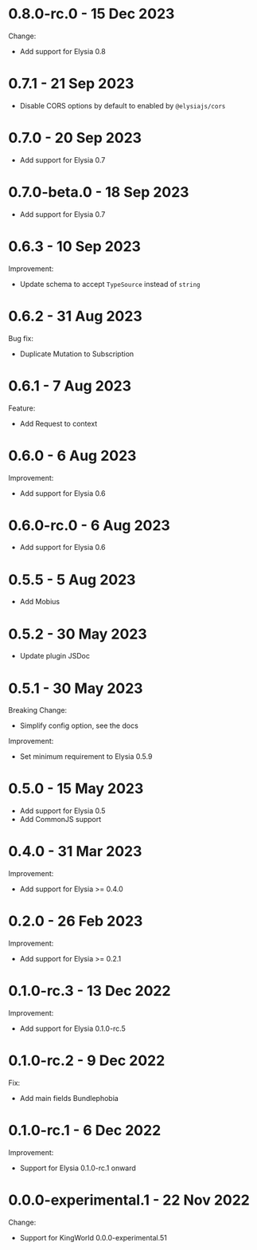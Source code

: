 
# 0.8.0-rc.0 - 15 Dec 2023
Change:
- Add support for Elysia 0.8

# 0.7.1 - 21 Sep 2023
- Disable CORS options by default to enabled by `@elysiajs/cors`

# 0.7.0 - 20 Sep 2023
- Add support for Elysia 0.7

# 0.7.0-beta.0 - 18 Sep 2023
- Add support for Elysia 0.7

# 0.6.3 - 10 Sep 2023
Improvement:
- Update schema to accept `TypeSource` instead of `string`

# 0.6.2 - 31 Aug 2023
Bug fix:
- Duplicate Mutation to Subscription

# 0.6.1 - 7 Aug 2023
Feature:
- Add Request to context

# 0.6.0 - 6 Aug 2023
Improvement:
- Add support for Elysia 0.6

# 0.6.0-rc.0 - 6 Aug 2023
- Add support for Elysia 0.6
# 0.5.5 - 5 Aug 2023
- Add Mobius

# 0.5.2 - 30 May 2023
- Update plugin JSDoc

# 0.5.1 - 30 May 2023
Breaking Change:
- Simplify config option, see the docs

Improvement:
- Set minimum requirement to Elysia 0.5.9

# 0.5.0 - 15 May 2023
- Add support for Elysia 0.5
- Add CommonJS support

# 0.4.0 - 31 Mar 2023
Improvement:
- Add support for Elysia >= 0.4.0

# 0.2.0 - 26 Feb 2023
Improvement:
- Add support for Elysia >= 0.2.1

# 0.1.0-rc.3 - 13 Dec 2022
Improvement:
- Add support for Elysia 0.1.0-rc.5

# 0.1.0-rc.2 - 9 Dec 2022
Fix:
- Add main fields Bundlephobia

# 0.1.0-rc.1 - 6 Dec 2022
Improvement:
- Support for Elysia 0.1.0-rc.1 onward

# 0.0.0-experimental.1 - 22 Nov 2022
Change:
- Support for KingWorld 0.0.0-experimental.51
